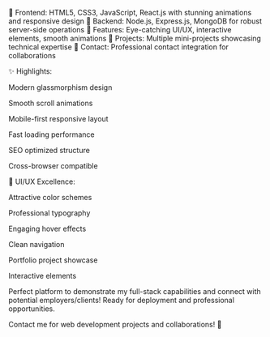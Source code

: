 🌟 Frontend: HTML5, CSS3, JavaScript, React.js with stunning animations and responsive design
🎯 Backend: Node.js, Express.js, MongoDB for robust server-side operations
💫 Features: Eye-catching UI/UX, interactive elements, smooth animations
🚀 Projects: Multiple mini-projects showcasing technical expertise
📧 Contact: Professional contact integration for collaborations

✨ Highlights:

Modern glassmorphism design

Smooth scroll animations

Mobile-first responsive layout

Fast loading performance

SEO optimized structure

Cross-browser compatible

🎨 UI/UX Excellence:

Attractive color schemes

Professional typography

Engaging hover effects

Clean navigation

Portfolio project showcase

Interactive elements

Perfect platform to demonstrate my full-stack capabilities and connect with potential employers/clients! Ready for deployment and professional opportunities.

Contact me for web development projects and collaborations! 🚀

